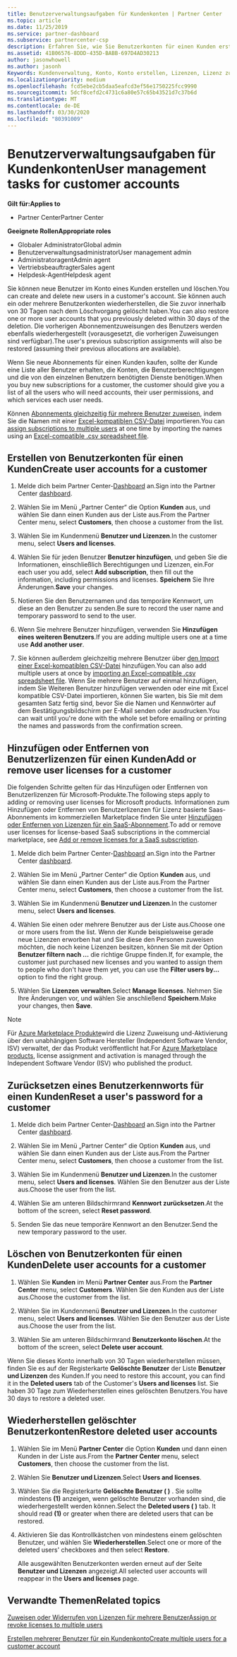 ```yaml
---
title: Benutzerverwaltungsaufgaben für Kundenkonten | Partner Center
ms.topic: article
ms.date: 11/25/2019
ms.service: partner-dashboard
ms.subservice: partnercenter-csp
description: Erfahren Sie, wie Sie Benutzerkonten für einen Kunden erstellen, Benutzerlizenzen hinzufügen oder entfernen, Benutzer Kennwörter zurücksetzen, Benutzerkonten löschen oder wiederherstellen.
ms.assetid: 41B06576-8DDD-435D-BABB-697D4AD30213
author: jasonwhowell
ms.author: jasonh
Keywords: Kundenverwaltung, Konto, Konto erstellen, Lizenzen, Lizenz zuweisen Benutzerverwaltung, Kennwort, Kennwort zurücksetzen, Kennwort ändern
ms.localizationpriority: medium
ms.openlocfilehash: fcd5ebe2cb5daa5eafcd3ef56e1750225fcc9990
ms.sourcegitcommit: 5dcf8cefd2c4731c6a80e57c65b43521d7c37b6d
ms.translationtype: MT
ms.contentlocale: de-DE
ms.lasthandoff: 03/30/2020
ms.locfileid: "80391009"
---
```

# <a name="user-management-tasks-for-customer-accounts"></a><span data-ttu-id="b713a-104">Benutzerverwaltungsaufgaben für Kundenkonten</span><span class="sxs-lookup"><span data-stu-id="b713a-104">User management tasks for customer accounts</span></span>

<span data-ttu-id="b713a-105">**Gilt für:**</span><span class="sxs-lookup"><span data-stu-id="b713a-105">**Applies to**</span></span>

- <span data-ttu-id="b713a-106">Partner Center</span><span class="sxs-lookup"><span data-stu-id="b713a-106">Partner Center</span></span>

<span data-ttu-id="b713a-107">**Geeignete Rollen**</span><span class="sxs-lookup"><span data-stu-id="b713a-107">**Appropriate roles**</span></span>

- <span data-ttu-id="b713a-108">Globaler Administrator</span><span class="sxs-lookup"><span data-stu-id="b713a-108">Global admin</span></span>
- <span data-ttu-id="b713a-109">Benutzerverwaltungsadministrator</span><span class="sxs-lookup"><span data-stu-id="b713a-109">User management admin</span></span>
- <span data-ttu-id="b713a-110">Administratoragent</span><span class="sxs-lookup"><span data-stu-id="b713a-110">Admin agent</span></span>
- <span data-ttu-id="b713a-111">Vertriebsbeauftragter</span><span class="sxs-lookup"><span data-stu-id="b713a-111">Sales agent</span></span>
- <span data-ttu-id="b713a-112">Helpdesk-Agent</span><span class="sxs-lookup"><span data-stu-id="b713a-112">Helpdesk agent</span></span>

<span data-ttu-id="b713a-113">Sie können neue Benutzer im Konto eines Kunden erstellen und löschen.</span><span class="sxs-lookup"><span data-stu-id="b713a-113">You can create and delete new users in a customer's account.</span></span> <span data-ttu-id="b713a-114">Sie können auch ein oder mehrere Benutzerkonten wiederherstellen, die Sie zuvor innerhalb von 30 Tagen nach dem Löschvorgang gelöscht haben.</span><span class="sxs-lookup"><span data-stu-id="b713a-114">You can also restore one or more user accounts that you previously deleted within 30 days of the deletion.</span></span> <span data-ttu-id="b713a-115">Die vorherigen Abonnementzuweisungen des Benutzers werden ebenfalls wiederhergestellt (vorausgesetzt, die vorherigen Zuweisungen sind verfügbar).</span><span class="sxs-lookup"><span data-stu-id="b713a-115">The user's previous subscription assignments will also be restored (assuming their previous allocations are available).</span></span>

<span data-ttu-id="b713a-116">Wenn Sie neue Abonnements für einen Kunden kaufen, sollte der Kunde eine Liste aller Benutzer erhalten, die Konten, die Benutzerberechtigungen und die von den einzelnen Benutzern benötigten Dienste benötigen.</span><span class="sxs-lookup"><span data-stu-id="b713a-116">When you buy new subscriptions for a customer, the customer should give you a list of all the users who will need accounts, their user permissions, and which services each user needs.</span></span>  

<span data-ttu-id="b713a-117">Können [Abonnements gleichzeitig für mehrere Benutzer zuweisen](bulk-license-provisioning-for-multiple-users.md), indem Sie die Namen mit einer [Excel-kompatiblen CSV-Datei](adding-multiple-users-to-a-customer-account.md) importieren.</span><span class="sxs-lookup"><span data-stu-id="b713a-117">You can [assign subscriptions to multiple users](bulk-license-provisioning-for-multiple-users.md) at one time by importing the names using an [Excel-compatible .csv spreadsheet file](adding-multiple-users-to-a-customer-account.md).</span></span>

<a href="" id="createuseraccounts"></a>

## <a name="create-user-accounts-for-a-customer"></a><span data-ttu-id="b713a-118">Erstellen von Benutzerkonten für einen Kunden</span><span class="sxs-lookup"><span data-stu-id="b713a-118">Create user accounts for a customer</span></span>

1. <span data-ttu-id="b713a-119">Melde dich beim Partner Center-[Dashboard](https://partner.microsoft.com/dashboard) an.</span><span class="sxs-lookup"><span data-stu-id="b713a-119">Sign into the Partner Center [dashboard](https://partner.microsoft.com/dashboard).</span></span>

2. <span data-ttu-id="b713a-120">Wählen Sie im Menü „Partner Center“ die Option **Kunden** aus, und wählen Sie dann einen Kunden aus der Liste aus.</span><span class="sxs-lookup"><span data-stu-id="b713a-120">From the Partner Center menu, select **Customers**, then choose a customer from the list.</span></span>

3. <span data-ttu-id="b713a-121">Wählen Sie im Kundenmenü **Benutzer und Lizenzen**.</span><span class="sxs-lookup"><span data-stu-id="b713a-121">In the customer menu, select **Users and licenses**.</span></span>

4. <span data-ttu-id="b713a-122">Wählen Sie für jeden Benutzer **Benutzer hinzufügen**, und geben Sie die Informationen, einschließlich Berechtigungen und Lizenzen, ein.</span><span class="sxs-lookup"><span data-stu-id="b713a-122">For each user you add, select **Add subscription**, then fill out the information, including permissions and licenses.</span></span> <span data-ttu-id="b713a-123">**Speichern** Sie Ihre Änderungen.</span><span class="sxs-lookup"><span data-stu-id="b713a-123">**Save** your changes.</span></span>

5. <span data-ttu-id="b713a-124">Notieren Sie den Benutzernamen und das temporäre Kennwort, um diese an den Benutzer zu senden.</span><span class="sxs-lookup"><span data-stu-id="b713a-124">Be sure to record the user name and temporary password to send to the user.</span></span>

6. <span data-ttu-id="b713a-125">Wenn Sie mehrere Benutzer hinzufügen, verwenden Sie **Hinzufügen eines weiteren Benutzers**.</span><span class="sxs-lookup"><span data-stu-id="b713a-125">If you are adding multiple users one at a time use **Add another user**.</span></span>

7. <span data-ttu-id="b713a-126">Sie können außerdem gleichzeitig mehrere Benutzer über [den Import einer Excel-kompatiblen CSV-Datei](adding-multiple-users-to-a-customer-account.md) hinzufügen.</span><span class="sxs-lookup"><span data-stu-id="b713a-126">You can also add multiple users at once by [importing an Excel-compatible .csv spreadsheet file](adding-multiple-users-to-a-customer-account.md).</span></span> <span data-ttu-id="b713a-127">Wenn Sie mehrere Benutzer auf einmal hinzufügen, indem Sie Weiteren Benutzer hinzufügen verwenden oder eine mit Excel kompatible CSV-Datei importieren, können Sie warten, bis Sie mit dem gesamten Satz fertig sind, bevor Sie die Namen und Kennwörter auf dem Bestätigungsbildschirm per E-Mail senden oder ausdrucken.</span><span class="sxs-lookup"><span data-stu-id="b713a-127">You can wait until you're done with the whole set before emailing or printing the names and passwords from the confirmation screen.</span></span>

<a href="" id="userlicensing"></a>

## <a name="add-or-remove-user-licenses-for-a-customer"></a><span data-ttu-id="b713a-128">Hinzufügen oder Entfernen von Benutzerlizenzen für einen Kunden</span><span class="sxs-lookup"><span data-stu-id="b713a-128">Add or remove user licenses for a customer</span></span>

<span data-ttu-id="b713a-129">Die folgenden Schritte gelten für das Hinzufügen oder Entfernen von Benutzerlizenzen für Microsoft-Produkte.</span><span class="sxs-lookup"><span data-stu-id="b713a-129">The following steps apply to adding or removing user licenses for Microsoft products.</span></span> <span data-ttu-id="b713a-130">Informationen zum Hinzufügen oder Entfernen von Benutzerlizenzen für Lizenz basierte Saas-Abonnements im kommerziellen Marketplace finden Sie unter [Hinzufügen oder Entfernen von Lizenzen für ein SaaS-Abonnement](csp-commercial-marketplace-manage.md#add-or-remove-licenses-for-a-saas-subscription).</span><span class="sxs-lookup"><span data-stu-id="b713a-130">To add or remove user licenses for license-based SaaS subscriptions in the commercial marketplace, see [Add or remove licenses for a SaaS subscription](csp-commercial-marketplace-manage.md#add-or-remove-licenses-for-a-saas-subscription).</span></span>

1. <span data-ttu-id="b713a-131">Melde dich beim Partner Center-[Dashboard](https://partner.microsoft.com/dashboard) an.</span><span class="sxs-lookup"><span data-stu-id="b713a-131">Sign into the Partner Center [dashboard](https://partner.microsoft.com/dashboard).</span></span>

2. <span data-ttu-id="b713a-132">Wählen Sie im Menü „Partner Center“ die Option **Kunden** aus, und wählen Sie dann einen Kunden aus der Liste aus.</span><span class="sxs-lookup"><span data-stu-id="b713a-132">From the Partner Center menu, select **Customers**, then choose a customer from the list.</span></span>

3. <span data-ttu-id="b713a-133">Wählen Sie im Kundenmenü **Benutzer und Lizenzen**.</span><span class="sxs-lookup"><span data-stu-id="b713a-133">In the customer menu, select **Users and licenses**.</span></span>

4. <span data-ttu-id="b713a-134">Wählen Sie einen oder mehrere Benutzer aus der Liste aus.</span><span class="sxs-lookup"><span data-stu-id="b713a-134">Choose one or more users from the list.</span></span> <span data-ttu-id="b713a-135">Wenn der Kunde beispielsweise gerade neue Lizenzen erworben hat und Sie diese den Personen zuweisen möchten, die noch keine Lizenzen besitzen, können Sie mit der Option **Benutzer filtern nach …** die richtige Gruppe finden.</span><span class="sxs-lookup"><span data-stu-id="b713a-135">If, for example, the customer just purchased new licenses and you wanted to assign them to people who don't have them yet, you can use the **Filter users by...** option to find the right group.</span></span>

5. <span data-ttu-id="b713a-136">Wählen Sie **Lizenzen verwalten**.</span><span class="sxs-lookup"><span data-stu-id="b713a-136">Select **Manage licenses**.</span></span> <span data-ttu-id="b713a-137">Nehmen Sie Ihre Änderungen vor, und wählen Sie anschließend **Speichern**.</span><span class="sxs-lookup"><span data-stu-id="b713a-137">Make your changes, then **Save**.</span></span>

> [!NOTE]
> <span data-ttu-id="b713a-138">Für [Azure Marketplace Produkte](csp-commercial-marketplace-manage.md#assign-licenses-and-activate-a-subscription-on-behalf-of-a-customer)wird die Lizenz Zuweisung und-Aktivierung über den unabhängigen Software Hersteller (Independent Software Vendor, ISV) verwaltet, der das Produkt veröffentlicht hat.</span><span class="sxs-lookup"><span data-stu-id="b713a-138">For [Azure Marketplace products](csp-commercial-marketplace-manage.md#assign-licenses-and-activate-a-subscription-on-behalf-of-a-customer), license assignment and activation is managed through the Independent Software Vendor (ISV) who published the product.</span></span>

<a href="" id="resetpassword"></a>

## <a name="reset-a-users-password-for-a-customer"></a><span data-ttu-id="b713a-139">Zurücksetzen eines Benutzerkennworts für einen Kunden</span><span class="sxs-lookup"><span data-stu-id="b713a-139">Reset a user's password for a customer</span></span>

1. <span data-ttu-id="b713a-140">Melde dich beim Partner Center-[Dashboard](https://partner.microsoft.com/dashboard) an.</span><span class="sxs-lookup"><span data-stu-id="b713a-140">Sign into the Partner Center [dashboard](https://partner.microsoft.com/dashboard).</span></span>

2. <span data-ttu-id="b713a-141">Wählen Sie im Menü „Partner Center“ die Option **Kunden** aus, und wählen Sie dann einen Kunden aus der Liste aus.</span><span class="sxs-lookup"><span data-stu-id="b713a-141">From the Partner Center menu, select **Customers**, then choose a customer from the list.</span></span>

3.  <span data-ttu-id="b713a-142">Wählen Sie im Kundenmenü **Benutzer und Lizenzen**.</span><span class="sxs-lookup"><span data-stu-id="b713a-142">In the customer menu, select **Users and licenses**.</span></span> <span data-ttu-id="b713a-143">Wählen Sie den Benutzer aus der Liste aus.</span><span class="sxs-lookup"><span data-stu-id="b713a-143">Choose the user from the list.</span></span>

4.  <span data-ttu-id="b713a-144">Wählen Sie am unteren Bildschirmrand **Kennwort zurücksetzen**.</span><span class="sxs-lookup"><span data-stu-id="b713a-144">At the bottom of the screen, select **Reset password**.</span></span> 

5.  <span data-ttu-id="b713a-145">Senden Sie das neue temporäre Kennwort an den Benutzer.</span><span class="sxs-lookup"><span data-stu-id="b713a-145">Send the new temporary password to the user.</span></span>

<a href="" id="deleteuseraccounts"></a>

## <a name="delete-user-accounts-for-a-customer"></a><span data-ttu-id="b713a-146">Löschen von Benutzerkonten für einen Kunden</span><span class="sxs-lookup"><span data-stu-id="b713a-146">Delete user accounts for a customer</span></span>

1.  <span data-ttu-id="b713a-147">Wählen Sie **Kunden** im Menü **Partner Center** aus.</span><span class="sxs-lookup"><span data-stu-id="b713a-147">From the **Partner Center** menu, select **Customers**.</span></span> <span data-ttu-id="b713a-148">Wählen Sie den Kunden aus der Liste aus.</span><span class="sxs-lookup"><span data-stu-id="b713a-148">Choose the customer from the list.</span></span>

2.  <span data-ttu-id="b713a-149">Wählen Sie im Kundenmenü **Benutzer und Lizenzen**.</span><span class="sxs-lookup"><span data-stu-id="b713a-149">In the customer menu, select **Users and licenses**.</span></span> <span data-ttu-id="b713a-150">Wählen Sie den Benutzer aus der Liste aus.</span><span class="sxs-lookup"><span data-stu-id="b713a-150">Choose the user from the list.</span></span>

3.  <span data-ttu-id="b713a-151">Wählen Sie am unteren Bildschirmrand **Benutzerkonto löschen**.</span><span class="sxs-lookup"><span data-stu-id="b713a-151">At the bottom of the screen, select **Delete user account**.</span></span>

<span data-ttu-id="b713a-152">Wenn Sie dieses Konto innerhalb von 30 Tagen wiederherstellen müssen, finden Sie es auf der Registerkarte **Gelöschte Benutzer** der Liste **Benutzer und Lizenzen** des Kunden.</span><span class="sxs-lookup"><span data-stu-id="b713a-152">If you need to restore this account, you can find it in the **Deleted users** tab of the Customer's **Users and licenses** list.</span></span> <span data-ttu-id="b713a-153">Sie haben 30 Tage zum Wiederherstellen eines gelöschten Benutzers.</span><span class="sxs-lookup"><span data-stu-id="b713a-153">You have 30 days to restore a deleted user.</span></span>

<a href="" id="restoreuseraccounts"></a>

## <a name="restore-deleted-user-accounts"></a><span data-ttu-id="b713a-154">Wiederherstellen gelöschter Benutzerkonten</span><span class="sxs-lookup"><span data-stu-id="b713a-154">Restore deleted user accounts</span></span>

1.  <span data-ttu-id="b713a-155">Wählen Sie im Menü **Partner Center** die Option **Kunden** und dann einen Kunden in der Liste aus.</span><span class="sxs-lookup"><span data-stu-id="b713a-155">From the **Partner Center** menu, select **Customers**, then choose the customer from the list.</span></span>

2.  <span data-ttu-id="b713a-156">Wählen Sie **Benutzer und Lizenzen**.</span><span class="sxs-lookup"><span data-stu-id="b713a-156">Select **Users and licenses**.</span></span>

3.  <span data-ttu-id="b713a-157">Wählen Sie die Registerkarte **Gelöschte Benutzer ( )** . Sie sollte mindestens **(1)** anzeigen, wenn gelöschte Benutzer vorhanden sind, die wiederhergestellt werden können.</span><span class="sxs-lookup"><span data-stu-id="b713a-157">Select the **Deleted users ( )** tab. It should read **(1)** or greater when there are deleted users that can be restored.</span></span>

4.  <span data-ttu-id="b713a-158">Aktivieren Sie das Kontrollkästchen von mindestens einem gelöschten Benutzer, und wählen Sie **Wiederherstellen**.</span><span class="sxs-lookup"><span data-stu-id="b713a-158">Select one or more of the deleted users' checkboxes and then select **Restore**.</span></span>

    <span data-ttu-id="b713a-159">Alle ausgewählten Benutzerkonten werden erneut auf der Seite **Benutzer und Lizenzen** angezeigt.</span><span class="sxs-lookup"><span data-stu-id="b713a-159">All selected user accounts will reappear in the **Users and licenses** page.</span></span>

## <a name="related-topics"></a><span data-ttu-id="b713a-160">Verwandte Themen</span><span class="sxs-lookup"><span data-stu-id="b713a-160">Related topics</span></span>


[<span data-ttu-id="b713a-161">Zuweisen oder Widerrufen von Lizenzen für mehrere Benutzer</span><span class="sxs-lookup"><span data-stu-id="b713a-161">Assign or revoke licenses to multiple users</span></span>](bulk-license-provisioning-for-multiple-users.md)

[<span data-ttu-id="b713a-162">Erstellen mehrerer Benutzer für ein Kundenkonto</span><span class="sxs-lookup"><span data-stu-id="b713a-162">Create multiple users for a customer account</span></span>](adding-multiple-users-to-a-customer-account.md)